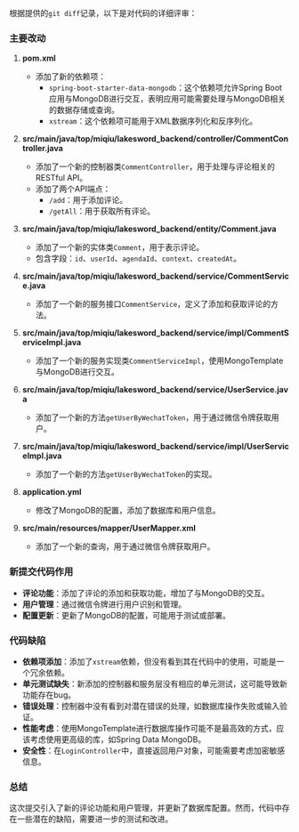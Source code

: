 根据提供的`git diff`记录，以下是对代码的详细评审：

### 主要改动

1. **pom.xml**
   - 添加了新的依赖项：
     - `spring-boot-starter-data-mongodb`：这个依赖项允许Spring Boot应用与MongoDB进行交互，表明应用可能需要处理与MongoDB相关的数据存储或查询。
     - `xstream`：这个依赖项可能用于XML数据序列化和反序列化。

2. **src/main/java/top/miqiu/lakesword_backend/controller/CommentController.java**
   - 添加了一个新的控制器类`CommentController`，用于处理与评论相关的RESTful API。
   - 添加了两个API端点：
     - `/add`：用于添加评论。
     - `/getAll`：用于获取所有评论。

3. **src/main/java/top/miqiu/lakesword_backend/entity/Comment.java**
   - 添加了一个新的实体类`Comment`，用于表示评论。
   - 包含字段：`id`、`userId`、`agendaId`、`context`、`createdAt`。

4. **src/main/java/top/miqiu/lakesword_backend/service/CommentService.java**
   - 添加了一个新的服务接口`CommentService`，定义了添加和获取评论的方法。

5. **src/main/java/top/miqiu/lakesword_backend/service/impl/CommentServiceImpl.java**
   - 添加了一个新的服务实现类`CommentServiceImpl`，使用MongoTemplate与MongoDB进行交互。

6. **src/main/java/top/miqiu/lakesword_backend/service/UserService.java**
   - 添加了一个新的方法`getUserByWechatToken`，用于通过微信令牌获取用户。

7. **src/main/java/top/miqiu/lakesword_backend/service/impl/UserServiceImpl.java**
   - 添加了一个新的方法`getUserByWechatToken`的实现。

8. **application.yml**
   - 修改了MongoDB的配置，添加了数据库和用户信息。

9. **src/main/resources/mapper/UserMapper.xml**
   - 添加了一个新的查询，用于通过微信令牌获取用户。

### 新提交代码作用

- **评论功能**：添加了评论的添加和获取功能，增加了与MongoDB的交互。
- **用户管理**：通过微信令牌进行用户识别和管理。
- **配置更新**：更新了MongoDB的配置，可能用于测试或部署。

### 代码缺陷

- **依赖项添加**：添加了`xstream`依赖，但没有看到其在代码中的使用，可能是一个冗余依赖。
- **单元测试缺失**：新添加的控制器和服务层没有相应的单元测试，这可能导致新功能存在bug。
- **错误处理**：控制器中没有看到对潜在错误的处理，如数据库操作失败或输入验证。
- **性能考虑**：使用MongoTemplate进行数据库操作可能不是最高效的方式，应该考虑使用更高级的库，如Spring Data MongoDB。
- **安全性**：在`LoginController`中，直接返回用户对象，可能需要考虑加密敏感信息。

### 总结

这次提交引入了新的评论功能和用户管理，并更新了数据库配置。然而，代码中存在一些潜在的缺陷，需要进一步的测试和改进。